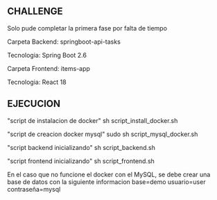 CHALLENGE
--------------

Solo pude completar la primera fase por falta de tiempo

Carpeta Backend: springboot-api-tasks

Tecnologia: Spring Boot 2.6



Carpeta Frontend: items-app

Tecnologia: React 18


EJECUCION
-----------------------------

"script de instalacion de docker"
sh script_install_docker.sh

"script de creacion docker mysql"
sudo sh script_mysql_docker.sh

"script backend inicializando"
sh script_backend.sh

"script frontend inicializando"
sh script_frontend.sh 


En el caso que no funcione el docker con el MySQL, se debe crear una base de datos con la siguiente informacion
base=demo
usuario=user
contraseña=mysql

